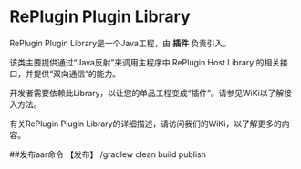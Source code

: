 # RePlugin Plugin Library

RePlugin Plugin Library是一个Java工程，由 **插件** 负责引入。

该类主要提供通过“Java反射”来调用主程序中 RePlugin Host Library 的相关接口，并提供“双向通信”的能力。

开发者需要依赖此Library，以让您的单品工程变成“插件”。请参见WiKi以了解接入方法。

有关RePlugin Plugin Library的详细描述，请访问我们的WiKi，以了解更多的内容。

##发布aar命令
 【发布】./gradlew clean build  publish
